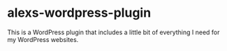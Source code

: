 # alexs-wordpress-plugin
This is a WordPress plugin that includes a little bit of everything I need for my WordPress websites.
